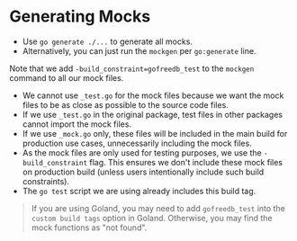 # Generating Mocks

- Use `go generate ./...` to generate all mocks.
- Alternatively, you can just run the `mockgen` per `go:generate` line.

Note that we add `-build_constraint=gofreedb_test` to the `mockgen` command to all our mock files.
- We cannot use `_test.go` for the mock files because we want the mock files to be as
  close as possible to the source code files.
- If we use `_test.go` in the original package, test files in other packages
  cannot import the mock files.
- If we use `_mock.go` only, these files will be included in the main build for production use cases,
  unnecessarily including the mock files.
- As the mock files are only used for testing purposes, we use the `-build_constraint` flag. This ensures
  we don't include these mock files on production build (unless users intentionally include such
  build constraints).
- The `go test` script we are using already includes this build tag.

> If you are using Goland, you may need to add `gofreedb_test` into the `custom build tags` option in Goland.
> Otherwise, you may find the mock functions as "not found".